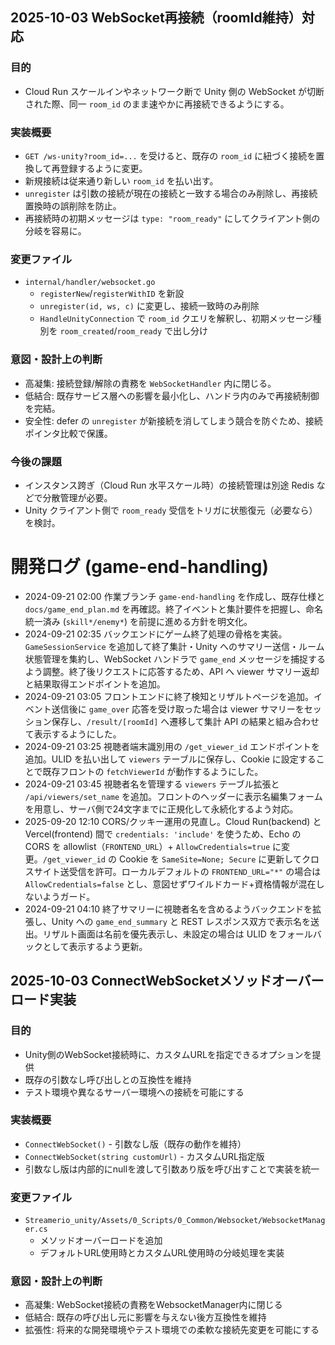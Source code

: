 ## 2025-10-03 WebSocket再接続（roomId維持）対応

### 目的
- Cloud Run スケールインやネットワーク断で Unity 側の WebSocket が切断された際、同一 `room_id` のまま速やかに再接続できるようにする。

### 実装概要
- `GET /ws-unity?room_id=...` を受けると、既存の `room_id` に紐づく接続を置換して再登録するように変更。
- 新規接続は従来通り新しい `room_id` を払い出す。
- `unregister` は引数の接続が現在の接続と一致する場合のみ削除し、再接続置換時の誤削除を防止。
- 再接続時の初期メッセージは `type: "room_ready"` にしてクライアント側の分岐を容易に。

### 変更ファイル
- `internal/handler/websocket.go`
  - `registerNew`/`registerWithID` を新設
  - `unregister(id, ws, c)` に変更し、接続一致時のみ削除
  - `HandleUnityConnection` で `room_id` クエリを解釈し、初期メッセージ種別を `room_created`/`room_ready` で出し分け

### 意図・設計上の判断
- 高凝集: 接続登録/解除の責務を `WebSocketHandler` 内に閉じる。
- 低結合: 既存サービス層への影響を最小化し、ハンドラ内のみで再接続制御を完結。
- 安全性: defer の `unregister` が新接続を消してしまう競合を防ぐため、接続ポインタ比較で保護。

### 今後の課題
- インスタンス跨ぎ（Cloud Run 水平スケール時）の接続管理は別途 Redis などで分散管理が必要。
- Unity クライアント側で `room_ready` 受信をトリガに状態復元（必要なら）を検討。
# 開発ログ (game-end-handling)

- 2024-09-21 02:00 作業ブランチ `game-end-handling` を作成し、既存仕様と `docs/game_end_plan.md` を再確認。終了イベントと集計要件を把握し、命名統一済み (`skill*/enemy*`) を前提に進める方針を明文化。
- 2024-09-21 02:35 バックエンドにゲーム終了処理の骨格を実装。`GameSessionService` を追加して終了集計・Unity へのサマリー送信・ルーム状態管理を集約し、WebSocket ハンドラで `game_end` メッセージを捕捉するよう調整。終了後リクエストに応答するため、API へ viewer サマリー返却と結果取得エンドポイントを追加。
- 2024-09-21 03:05 フロントエンドに終了検知とリザルトページを追加。イベント送信後に `game_over` 応答を受け取った場合は viewer サマリーをセッション保存し、`/result/[roomId]` へ遷移して集計 API の結果と組み合わせて表示するようにした。
- 2024-09-21 03:25 視聴者端末識別用の `/get_viewer_id` エンドポイントを追加。ULID を払い出して `viewers` テーブルに保存し、Cookie に設定することで既存フロントの `fetchViewerId` が動作するようにした。
- 2024-09-21 03:45 視聴者名を管理する `viewers` テーブル拡張と `/api/viewers/set_name` を追加。フロントのヘッダーに表示名編集フォームを用意し、サーバ側で24文字までに正規化して永続化するよう対応。
- 2025-09-20 12:10 CORS/クッキー運用の見直し。Cloud Run(backend) と Vercel(frontend) 間で `credentials: 'include'` を使うため、Echo の CORS を allowlist（`FRONTEND_URL`）+ `AllowCredentials=true` に変更。`/get_viewer_id` の Cookie を `SameSite=None; Secure` に更新してクロスサイト送受信を許可。ローカルデフォルトの `FRONTEND_URL="*"` の場合は `AllowCredentials=false` とし、意図せずワイルドカード+資格情報が混在しないようガード。
- 2024-09-21 04:10 終了サマリーに視聴者名を含めるようバックエンドを拡張し、Unity への `game_end_summary` と REST レスポンス双方で表示名を送出。リザルト画面は名前を優先表示し、未設定の場合は ULID をフォールバックとして表示するよう更新。

## 2025-10-03 ConnectWebSocketメソッドオーバーロード実装

### 目的
- Unity側のWebSocket接続時に、カスタムURLを指定できるオプションを提供
- 既存の引数なし呼び出しとの互換性を維持
- テスト環境や異なるサーバー環境への接続を可能にする

### 実装概要
- `ConnectWebSocket()` - 引数なし版（既存の動作を維持）
- `ConnectWebSocket(string customUrl)` - カスタムURL指定版
- 引数なし版は内部的にnullを渡して引数あり版を呼び出すことで実装を統一

### 変更ファイル
- `Streamerio_unity/Assets/0_Scripts/0_Common/Websocket/WebsocketManager.cs`
  - メソッドオーバーロードを追加
  - デフォルトURL使用時とカスタムURL使用時の分岐処理を実装

### 意図・設計上の判断
- 高凝集: WebSocket接続の責務をWebsocketManager内に閉じる
- 低結合: 既存の呼び出し元に影響を与えない後方互換性を維持
- 拡張性: 将来的な開発環境やテスト環境での柔軟な接続先変更を可能にする

 
